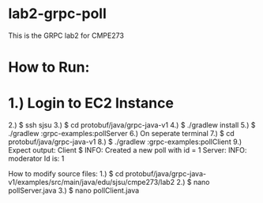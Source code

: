# lab2-grpc-poll
This is the GRPC lab2 for CMPE273

# How to Run:
# 1.) Login to EC2 Instance
2.) $ ssh sjsu
3.) $ cd protobuf/java/grpc-java-v1
4.) $ ./gradlew install
5.) $ ./gradlew :grpc-examples:pollServer
6.) On seperate terminal
7.) $ cd protobuf/java/grpc-java-v1 
8.) $ ./gradlew :grpc-examples:pollClient
9.) Expect output: Client $ INFO: Created a new poll with id = 1 
    Server: INFO: moderator Id is: 1

How to modify source files:
1.) $ cd protobuf/java/grpc-java-v1/examples/src/main/java/edu/sjsu/cmpe273/lab2
2.) $ nano pollServer.java
3.) $ nano pollClient.java
